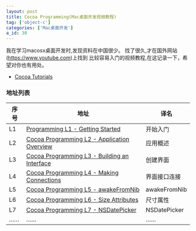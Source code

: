 ```yaml
---
layout: post
title: Cocoa Programming(Mac桌面开发视频教程)
tag: ['object-c']
categories: ['Mac桌面开发']
a_id: 30
---
```


我在学习macosx桌面开发时,发现资料在中国很少。
找了很久,才在国外网站(https://www.youtube.com)上找到
比较容易入门的视频教程,在这记录一下，希望对你也有用处。

- [Cocoa Tutorials](https://www.youtube.com/channel/UCDg-YmnNehm3KB0BpytkUJg)

### 地址列表

|序号|地址|译名|
|-|-|-----------------|
|L1|[Programming L1 - Getting Started](https://www.youtube.com/watch?v=X_MJd8wqTBM&list=PLE83F832121568D36)|开始入门|
|L2|[Cocoa Programming L2 - Application Overview](https://www.youtube.com/watch?v=7vy7pEpEYvk&index=2&list=PLE83F832121568D36)|应用概述|
|L3|[Cocoa Programming L3 - Building an Interface](https://www.youtube.com/watch?v=GLxTuluYdZg&index=3&list=PLE83F832121568D36)|创建界面|
|L4|[Cocoa Programming L4 - Making Connections](https://www.youtube.com/watch?v=CgrDSW0dHy4&list=PLE83F832121568D36&index=4)|界面接口连接|
|L5|[Cocoa Programming L5 - awakeFromNib](https://www.youtube.com/watch?v=w3t5AFnpdX8&index=5&list=PLE83F832121568D36)|awakeFromNib|
|L6|[Cocoa Programming L6 - Size Attributes](https://www.youtube.com/watch?v=6RTdxxRqrqM&index=6&list=PLE83F832121568D36)|尺寸属性|
|L7|[Cocoa Programming L7 - NSDatePicker](https://www.youtube.com/watch?v=_p1uYXBQwdM&index=7&list=PLE83F832121568D36)|NSDatePicker|
|……|……|……|



